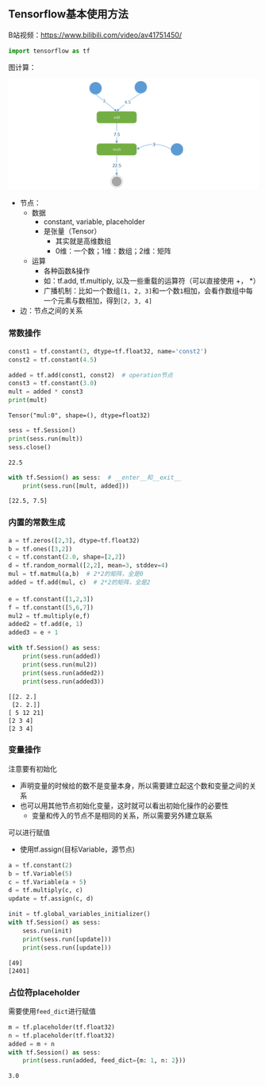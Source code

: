 ## Tensorflow基本使用方法

B站视频：https://www.bilibili.com/video/av41751450/


```python
import tensorflow as tf
```

图计算：

![1548495715036](Tensorflow01-Start.assets/1548495715036.png)

- 节点：
  - 数据
    - constant, variable, placeholder
    - 是张量（Tensor）
      - 其实就是高维数组
      - 0维：一个数；1维：数组；2维：矩阵
  - 运算
    - 各种函数&操作
    - 如：tf.add, tf.multiply, 以及一些重载的运算符（可以直接使用 +， \*）
    - 广播机制：比如一个数组`[1, 2, 3]`和一个数`1`相加，会看作数组中每一个元素与数相加，得到`[2, 3, 4]`
- 边：节点之间的关系

### 常数操作


```python
const1 = tf.constant(3, dtype=tf.float32, name='const2')
const2 = tf.constant(4.5)
```


```python
added = tf.add(const1, const2)  # operation节点
const3 = tf.constant(3.0)
mult = added * const3
print(mult)
```

    Tensor("mul:0", shape=(), dtype=float32)



```python
sess = tf.Session()
print(sess.run(mult))
sess.close()
```

    22.5



```python
with tf.Session() as sess:  # __enter__和__exit__
    print(sess.run([mult, added]))
```

    [22.5, 7.5]


### 内置的常数生成


```python
a = tf.zeros([2,3], dtype=tf.float32)
b = tf.ones([3,2])
c = tf.constant(2.0, shape=[2,2])
d = tf.random_normal([2,2], mean=3, stddev=4)
mul = tf.matmul(a,b)  # 2*2的矩阵，全是0
added = tf.add(mul, c)  # 2*2的矩阵，全是2

e = tf.constant([1,2,3])
f = tf.constant([5,6,7])
mul2 = tf.multiply(e,f)
added2 = tf.add(e, 1)
added3 = e + 1
```


```python
with tf.Session() as sess:
    print(sess.run(added))
    print(sess.run(mul2))
    print(sess.run(added2))
    print(sess.run(added3))
```

    [[2. 2.]
     [2. 2.]]
    [ 5 12 21]
    [2 3 4]
    [2 3 4]


### 变量操作

注意要有初始化
- 声明变量的时候给的数不是变量本身，所以需要建立起这个数和变量之间的关系
- 也可以用其他节点初始化变量，这时就可以看出初始化操作的必要性
  - 变量和传入的节点不是相同的关系，所以需要另外建立联系

可以进行赋值
- 使用tf.assign(目标Variable，源节点)


```python
a = tf.constant(2)
b = tf.Variable(5)
c = tf.Variable(a + 5)
d = tf.multiply(c, c)
update = tf.assign(c, d)
```


```python
init = tf.global_variables_initializer()
with tf.Session() as sess:
    sess.run(init)
    print(sess.run([update]))
    print(sess.run([update]))
```

    [49]
    [2401]


### 占位符placeholder

需要使用`feed_dict`进行赋值


```python
m = tf.placeholder(tf.float32)
n = tf.placeholder(tf.float32)
added = m + n
with tf.Session() as sess:
    print(sess.run(added, feed_dict={m: 1, n: 2}))
```

    3.0


